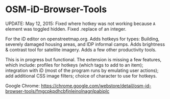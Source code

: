 # OSM-iD-Browser-Tools
UPDATE: May 12, 2015: Fixed where hotkey was not working because `A` element was toggled hidden. Fixed .replace of an integer.

For the iD editor on openstreetmap.org. Adds hotkeys for types: Building, severely damaged housing areas, and IDP informal camps. Adds brightness & contrast tool for satellite imagery. Adds a few other productivity tools.

This is in progress but functional. The extension is missing a few features, which include: profiles for hotkeys (which tags to add to an item); integration with iD (most of the program runs by emulating user actions); add additional CSS image filters; choice of character to use for hotkeys.

Google Chrome:
https://chrome.google.com/webstore/detail/osm-id-browser-tools/fmgcpkpdhcbfjnleinolnagnlpabiplc
